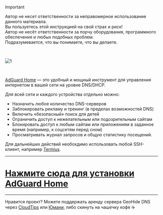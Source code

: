 > [!IMPORTANT]
> Автор не несет ответственности за неправомерное использование данного материала.  
> Вы пользуетесь этой инструкцией на свой страх и риск!  
> Автор не несёт ответственности за порчу оборудования, программного обеспечения и любых подобных проблем.  
> Подразумевается, что вы понимаете, что вы делаете.

<br>

![1](https://github.com/user-attachments/assets/2b759e30-141a-4921-91a8-d1230323a744)

<br>

[AdGuard Home](https://adguard.com/ru/adguard-home/overview.html) — это удобный и мощный инструмент для управления интернетом в вашей сети на уровне DNS/DHCP.

Для всей сети и каждого устройства отдельно можно:

*   Назначить любое количество DNS-серверов
*   Заблокировать рекламу и трекинг (в пределах возможностей DNS)
*   Включить «безопасный» поиск для детей
*   Ограничить доступ к нежелательным или подозрительным сайтам
*   Блокировать доступ к любым сайтам или приложениям в заданное время (например, к соцсетям перед сном)
*   Просматривать журнал запросов и общую статистику посещений.

Для дальнейших действий необохдимо использовать любой SSH-клиент, например [Termius](https://termius.com/download).

***

# [Нажмите сюда для установки AdGuard Home](https://github.com/Internet-Helper/AdGuard-Home/wiki)

***

Нравится проект? Можете поддержать аренду сервера GeoHide DNS через [CloudTips](https://pay.cloudtips.ru/p/ddeac224) или [Юмани](https://yoomoney.ru/to/41001945296522), либо скинуть на чашечку кофе ☕
